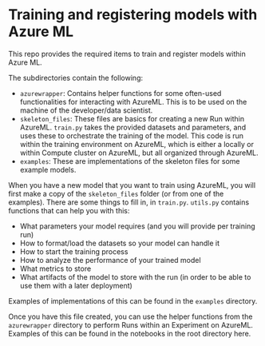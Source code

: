 # Training and registering models with Azure ML

This repo provides the required items to train and register models 
within Azure ML.

The subdirectories contain the following:

- `azurewrapper`:   Contains helper functions for some often-used
                    functionalities for interacting with AzureML.
                    This is to be used on the machine of the
                    developer/data scientist.
- `skeleton_files`: These files are basics for creating a new
                    Run within AzureML. `train.py` takes the
                    provided datasets and parameters, and uses
                    these to orchestrate the training of the model.
                    This code is run within the training
                    environment on AzureML, which is either a
                    locally or within Compute cluster on AzureML,
                    but all organized through AzureML.
- `examples`:       These are implementations of the skeleton files
                    for some example models.

When you have a new model that you want to train using AzureML, you
will first make a copy of the `skeleton_files` folder (or from one
of the examples). There are some things to fill in, in `train.py`.
`utils.py` contains functions that can help you with this:

- What parameters your model requires (and you will provide per
  training run)
- How to format/load the datasets so your model can handle it
- How to start the training process
- How to analyze the performance of your trained model
- What metrics to store
- What artifacts of the model to store with the run (in order to
  be able to use them with a later deployment)

Examples of implementations of this can be found in the `examples`
directory.

Once you have this file created, you can use the helper functions
from the `azurewrapper` directory to perform Runs within an
Experiment on AzureML. Examples of this can be found in the 
notebooks in the root directory here.
